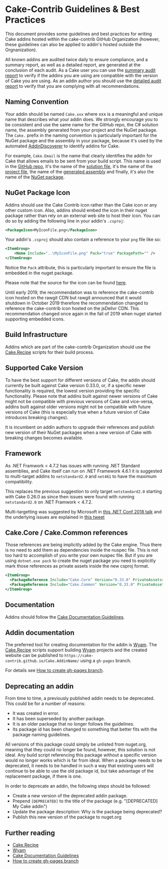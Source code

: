 # Cake-Contrib Guidelines & Best Practices

This document provides some guidelines and best practices for writing Cake addins hosted within the cake-contrib GitHub Organization (however, these guidelines can also be applied to addin's hosted outside the Orgnanization).

All known addins are audited twice daily to ensure compliance, and a summary report, as well as a detailed report, are generated at the conclusion of each audit.
As a Cake user you can use the [summary audit report](Audit.md) to verify if the addins you are using are compatible with the version of Cake you are using. 
As an addin author you should use the [detailed audit report](Audit.xlsx) to verify that you are complying with all recommendations.

## Naming Convention

Your addin should be named `Cake.xxx` where xxx is a meaningful and unique name that describes what your addin does. We strongly encourage you to be consistent and use the same name for the GitHub repo, the C# solution name, the assembly generated from your project and the NuGet package. The `Cake.` prefix in the naming convention is particularly important for the NuGet package and the assembly in your package, because it's used by the automated [AddinDiscoverer](https://github.com/cake-contrib/Cake.AddinDiscoverer) to identify addins for Cake.

For example, `Cake.Email` is the name that clearly identifies the addin for Cake that allows emails to be sent from your build script. This name is used in the [GitHub repo](https://github.com/cake-contrib/Cake.Email), it's the name of the [solution file](https://github.com/cake-contrib/Cake.Email/blob/develop/Source/Cake.Email.sln), it's the name of the [project file](https://github.com/cake-contrib/Cake.Email/blob/develop/Source/Cake.Email/Cake.Email.csproj), the name of the [generated assembly](https://github.com/cake-contrib/Cake.Email/blob/develop/Source/Cake.Email/Cake.Email.csproj#L10) and finally, it's also the name of the [NuGet package](https://www.nuget.org/packages/Cake.Email/).

## NuGet Package Icon

Addins should use the Cake Contrib icon rather than the Cake icon or any other custom icon. Also, addins should embed the icon in their nuget package rather than rely on an external web site to host their icon. You can do so by adding the following line in your addin's `.csproj`:
```xml
<PackageIcon>MyIconFile.png</PackageIcon>
```

Your addin's `.csproj` should also contain a reference to your `png` file like so:
```xml
<ItemGroup>
    <None Include="..\MyIconFile.png" Pack="true" PackagePath="" />
</ItemGroup>
```

Notice the `Pack` attribute, this is particularly important to ensure the file is embedded in the nuget package.

Please note that the source for the icon can be found [here](https://github.com/cake-contrib/graphics).

Until early 2019, the recommendation was to reference the cake-contrib icon hosted on the rawgit CDN but rawgit announced that it would shutdown in October 2019 therefore the recommendation changed to reference the cake-contrib icon hosted on the jsDelivr CDN. This recommendation changed once again in the fall of 2019 when nuget started supporting embedded icons.

## Build Infrastructure

Addins which are part of the cake-contrib Organization should use the [Cake.Recipe] scripts for their build process.

## Supported Cake Version

To have the best support for different versions of Cake, the addin should currently be built against Cake version 0.33.0,
or, if a specific newer functionality is required, the lowest version providing the specific functionality. Please note 
that addins built against newer versions of Cake might not be compatible with previous versions of Cake and vice-versa,
addins built against older versions might not be compatible with future versions of Cake (this is especially true when a
future version of Cake introduces breaking changes).

It is incumbent on addin authors to upgrade their references and publish new version of their NuGet packages when a new 
version of Cake with breaking changes becomes available.

## Framework

As .NET Framwork < 4.7.2 has issues with running .NET Standard assemblies, and Cake itself can run on .NET Framework 4.6.1 it is suggested to multi-target addins to `netstandard2.0` and `net461` to have the maximum compatibility. 

This replaces the previous suggestion to only target `netstandard2.0` starting with Cake 0.26.0 as since then issues were found with running `netstandard2.0` on .NET Framwork < 4.7.2.

Multi-targetting was suggested by Microsoft in [this .NET Conf 2018 talk](https://www.youtube.com/watch?v=hLFyycJVo0I#t=44m48s) and the underlying issues are explained in [this tweet](https://twitter.com/terrajobst/status/1031999730320986112)

## Cake.Core / Cake.Common references

Those references are being implicitly added by the Cake engine. Thus there is no need to add them as dependencies
inside the nuspec file. This is not too hard to accomplish of you write your own nuspec file. But if you are using
`dotnet.exe pack` to create the nuget package you need to explicitly mark those references as private assets inside
the new csproj format.

```xml
<ItemGroup>
  <PackageReference Include="Cake.Core" Version="0.33.0" PrivateAssets="All" />
  <PackageReference Include="Cake.Common" Version="0.33.0" PrivateAssets="All" />
</ItemGroup>
```

## Documentation

Addins should follow the [Cake Documentation Guidelines].

## Addin documentation

The preferred tool for creating documentation for the addin is [Wyam].
The [Cake.Recipe] scripts support building [Wyam] projects and the created website can be published to
`https://cake-contrib.github.io/Cake.AddinName/` using a `gh-pages` branch.

For details see [How to create gh-pages branch].

## Deprecating an addin

From time to time, a previously published addin  needs to be deprecated. This could be for a number of reasons:

- It was created in error.
- It has been superseded by another package.
- It is an older package that no longer follows the guidelines.
- Its package id has been changed to something that better fits with the package naming guidelines.

All versions of this package could simply be unlisted from nuget.org, meaning that they could no longer be found, however, this solution is not ideal. Any build script referencing this package without a specific version would no longer works which is far from ideal. When a package needs to be deprecated, it needs to be handled in such a way that existing users will continue to be able to use the old package id, but take advantage of the replacement package, if there is one.

In order to deprecate an addin, the following steps should be followed:

- Create a new version of the deprecated addin package.
- Prepend `[DEPRECATED]` to the title of the package (e.g. "[DEPRECATED] My Cake addin")
- Update the package description: Why is the package being deprecated?
- Publish this new version of the package to nuget.org

## Further reading

- [Cake.Recipe]
- [Wyam]
- [Cake Documentation Guidelines]
- [How to create gh-pages branch]

[Cake.Recipe]: https://github.com/cake-contrib/Cake.Recipe
[Wyam]: https://wyam.io/
[Cake Documentation Guidelines]: https://cakebuild.net/docs/contributing/documentation
[How to create gh-pages branch]: https://www.gep13.co.uk/blog/how-to-create-gh-pages-branch
